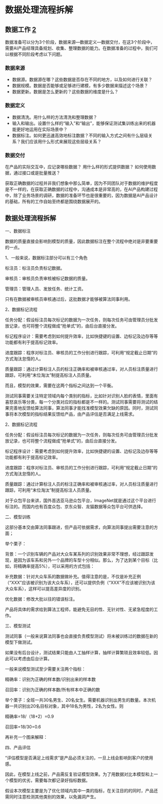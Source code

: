 # 数据处理流程拆解

## 数据工作 [2]

数据准备可以分为3个阶段，数据来源—数据定义—数据交付，在这3个阶段中，需要AI产品经理具备规划、收集、整理数据的能力。在数据准备的过程中，我们可以根据不同阶段考虑以下问题。

### 数据来源

- 数据源。数据源在哪？这些数据是否存在不同的地方，以及如何进行关联？
- 数据规模。数据是否能够或足够进行建模，有多少数据来描述这个场景？
- 数据更新。数据是怎么更新的？这些数据的维度是什么？

### 数据定义

- 数据清洗。用什么样的方法清洗和整理数据？
- 输入和输出。设置什么样的“输入”和“输出”，能够保证测试集训练出来的机器能更好地运用在实际场景中？
- 数据标注。如何更迅速高效地标注数据？不同的输入方式之间有什么层级关系？我们应该用什么形式来展现这些层级关系？

### 数据交付

在产品的实际交互中，应记录哪些数据？
用什么样的形式提供数据？
如何使用数据，通过接口或是批量推送？

获取正确数据的过程并非我们想象中那么简单，因为不同团队对于数据的维护程度是不一样的，在获取正确数据的过程中，沟通成本是非常高的，在AI产品构建过程中，除了业务场景的调研，数据的准备环节也是很重要的，因为数据是AI产品设计的基础，所有的工作自始至终都是围绕数据展开的。


## 数据处理流程拆解

一、数据标注

数据的质量直接会影响到模型的质量，因此数据标注在整个流程中绝对是非要重要的一点。

1、一般来说，数据标注部分可以有三个角色

标注员：标注员负责标记数据。

审核员：审核员负责审核被标记数据的质量。

管理员：管理人员、发放任务、统计工资。

只有在数据被审核员审核通过后，这批数据才能够被算法同事利用。

2、数据标记流程


任务分配：假设标注员每次标记的数据为一次任务，则每次任务可由管理员分批发放记录，也可将整个流程做成“抢单式”的，由后台直接分发。

标记程序设计：需要考虑到如何提升效率，比如快捷键的设置、边标记及边存等等功能都有利于提高标记效率。

进度跟踪：程序对标注员、审核员的工作分别进行跟踪，可利用“规定截止日期”的方式淘汰怠惰的人。

质量跟踪：通过计算标注人员的标注正确率和被审核通过率，对人员标注质量进行跟踪，可利用“末位淘汰”制提高标注人员质量。

而且，模型的效果，需要在这两个指标之间达到一个平衡。

测试同事需要关注特定领域内每个类别的指标，比如针对识别人脸的表情，里面有喜怒哀乐等分类，每一个分类对应的指标都是不一样的。测试同事需要将测试的结果完善地反馈给算法同事，算法同事才能找准模型效果欠缺的原因。同时，测试同事将本次模型的指标结果反馈给产品，由产品评估是否满足上线需求。

2、数据标记流程

任务分配：假设标注员每次标记的数据为一次任务，则每次任务可由管理员分批发放记录，也可将整个流程做成“抢单式”的，由后台直接分发。

标记程序设计：需要考虑到如何提升效率，比如快捷键的设置、边标记及边存等等功能都有利于提高标记效率。

进度跟踪：程序对标注员、审核员的工作分别进行跟踪，可利用“规定截止日期”的方式淘汰怠惰的人。

质量跟踪：通过计算标注人员的标注正确率和被审核通过率，对人员标注质量进行跟踪，可利用“末位淘汰”制提高标注人员质量。

对于众包平台来讲，国外首选亚马逊众包平台，ImageNet就是通过这个平台进行标注的。而国内也有百度众包、京东众智、龙猫数据等众包平台可供选择。


二、模型训练

这部分基本交由算法同事跟进，但产品可依据需求，向算法同事提出需要注意的方面；

举个栗子：

背景：一个识别车辆的产品对大众车某系列的识别效果非常不理想，经过跟踪发现，是因为该车系和另外一个品牌的车型十分相似。那么，为了达到某个目标（比如，将精确率提高5%），可以采用的方式包括：

补充数据：针对大众车系的数据做补充。值得注意的是，不仅是补充正例（“XXX”应该被识别为该大众车系），还可以提供负例（“XXX”不应该被识别为该大众车系），这样可以提高差异度的识别。

优化数据：修改大批以往的错误标注。

产品将具体的需求给到算法工程师，能避免无目的性、无针对性、无紧急程度的工作。

三、模型测试

测试同事（一般来说算法同事也会直接负责模型测试）将未被训练过的数据在新的模型下做测试。

如果没有后台设计，测试结果只能由人工抽样计算，抽样计算繁琐且效率较低。因此可以考虑由后台计算。

一般来说模型测试至少需要关注两个指标：

精确率：识别为正确的样本数/识别出来的样本数

召回率：识别为正确的样本数/所有样本中正确的数

举个栗子：全班一共30名男生、20名女生。需要机器识别出男生的数量。本次机器一共识别出20名目标对象，其中18名为男性，2名为女性。则

精确率=18/（18+2）=0.9

召回率=18/30=0.6

再补充一个图来解释：

四、产品评估

“评估模型是否满足上线需求”是产品必须关注的，一旦上线会影响到客户的使用感。

因此，在模型上线之前，产品需反复验证模型效果。为了用数据对比本模型和上一个模型的优劣，需要每次都记录好指标数据。

假设本次模型主要是为了优化领域内其中一类的指标，在关注目的的同时，产品还需同时注意检测其他类别的效果，以免漏洞产生。

[1]: https://www.36kr.com/p/1721868828673
[2]: https://weread.qq.com/web/reader/40632860719ad5bb4060856ka1d32a6022aa1d0c6e83eb4
